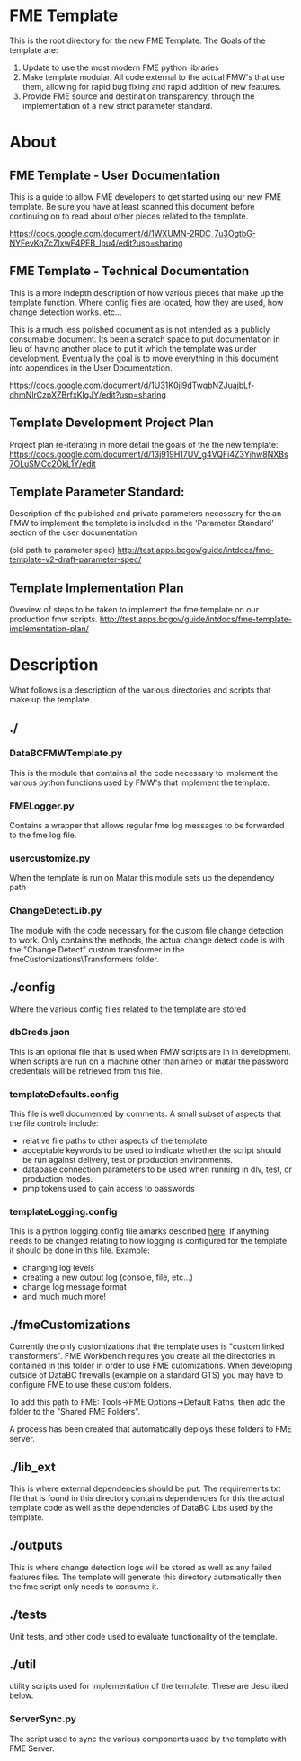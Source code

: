 # FME Template

This is the root directory for the new FME Template.  The 
Goals of the template are:

1. Update to use the most modern FME python libraries 
2. Make template modular.  All code external to the actual
   FMW's that use them, allowing for rapid bug fixing and
   rapid addition of new features.
3. Provide FME source and destination transparency, through
   the implementation of a new strict parameter standard.
   
# About



## FME Template - User Documentation
This is a guide to allow FME developers to get started using our new FME 
template.  Be sure you have at least scanned
this document before continuing on to read about other pieces related
to the template.

https://docs.google.com/document/d/1WXUMN-2RDC_7u3OgtbG-NYFevKqZcZlxwF4PEB_lpu4/edit?usp=sharing

## FME Template - Technical Documentation
This is a more indepth description of how various pieces that make up the
template function.  Where config files are located, how they are used, how 
change detection works. etc...

This is a much less polished document as is not intended as a publicly 
consumable document.  Its been a scratch space to put documentation 
in lieu of having another place to put it which the template was under
development.  Eventually the goal is to move everything in 
this document into appendices in the User Documentation.

https://docs.google.com/document/d/1U31K0jl9dTwqbNZJuajbLf-dhmNlrCzpXZBrfxKlgJY/edit?usp=sharing

## Template Development Project Plan
Project plan re-iterating in more detail the goals of the the 
new template:
https://docs.google.com/document/d/13j919H17UV_g4VQFi4Z3Yjhw8NXBs7OLuSMCc2OkL1Y/edit

## Template Parameter Standard:
Description of the published and private parameters necessary for 
the an FMW to implement the template is included in the 'Parameter 
Standard' section of the user documentation

(old path to parameter spec)
http://test.apps.bcgov/guide/intdocs/fme-template-v2-draft-parameter-spec/

## Template Implementation Plan
Oveview of steps to be taken to implement the fme template on our 
production fmw scripts.
http://test.apps.bcgov/guide/intdocs/fme-template-implementation-plan/

# Description
What follows is a description of the various directories and scripts 
that make up the template.

## ./

### DataBCFMWTemplate.py
This is the module that contains all the code necessary to implement the
various python functions used by FMW's that implement the template.

### FMELogger.py
Contains a wrapper that allows regular fme log messages to be forwarded
to the fme log file.

### usercustomize.py
When the template is run on Matar this module sets up the dependency path

### ChangeDetectLib.py
The module with the code necessary for the custom file change detection 
to work.  Only contains the methods, the actual change detect code is with 
the "Change Detect" custom transformer in the fmeCustomizations\Transformers
folder.

## ./config

Where the various config files related to the template are stored

### dbCreds.json
This is an optional file that is used when FMW scripts are in in development.
When scripts are run on a machine other than arneb or matar the password
credentials will be retrieved from this file.

### templateDefaults.config
This file is well documented by comments.  A small subset of aspects that the 
file controls include:
  - relative file paths to other aspects of the template
  - acceptable keywords to be used to indicate whether the script should
    be run against delivery, test or production environments.
  - database connection parameters to be used when running in dlv, test, or
    production modes.
  - pmp tokens used to gain access to passwords
  
### templateLogging.config
This is a python logging config file amarks described [here](https://docs.python.org/2/library/logging.config.html):
If anything needs to be changed relating to how logging is configured
for the template it should be done in this file.  Example:
  - changing log levels
  - creating a new output log (console, file, etc...)
  - change log message format
  - and much much more!
  
## ./fmeCustomizations
Currently the only customizations that the template uses is "custom linked transformers".
FME Workbench requires you create all the directories in contained 
in this folder in order to use FME cutomizations.  When developing 
outside of DataBC firewalls (example on a standard GTS) you may have 
to configure FME to use these custom folders.

To add this path to FME: Tools->FME Options->Default Paths, then add the 
folder to the "Shared FME Folders".

A process has been created that automatically deploys these folders
to FME server.

## ./lib_ext
This is where external dependencies should be put.  The requirements.txt
file that is found in this directory contains dependencies for this the 
actual template code as well as the dependencies of DataBC Libs used by 
the template.

## ./outputs
This is where change detection logs will be stored as well as any failed
features files.  The template will generate this directory automatically 
then the fme script only needs to consume it.

## ./tests
Unit tests, and other code used to evaluate functionality of the 
template.

## ./util
utility scripts used for implementation of the template.  These are described
below.

### ServerSync.py
The script used to sync the various components used by the template 
with FME Server.






 

